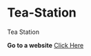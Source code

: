# Tea-Station
Tea Station

**Go to a website** [Click Here](https://ahmedelsayedsaleh.github.io/Tea-Station/)
